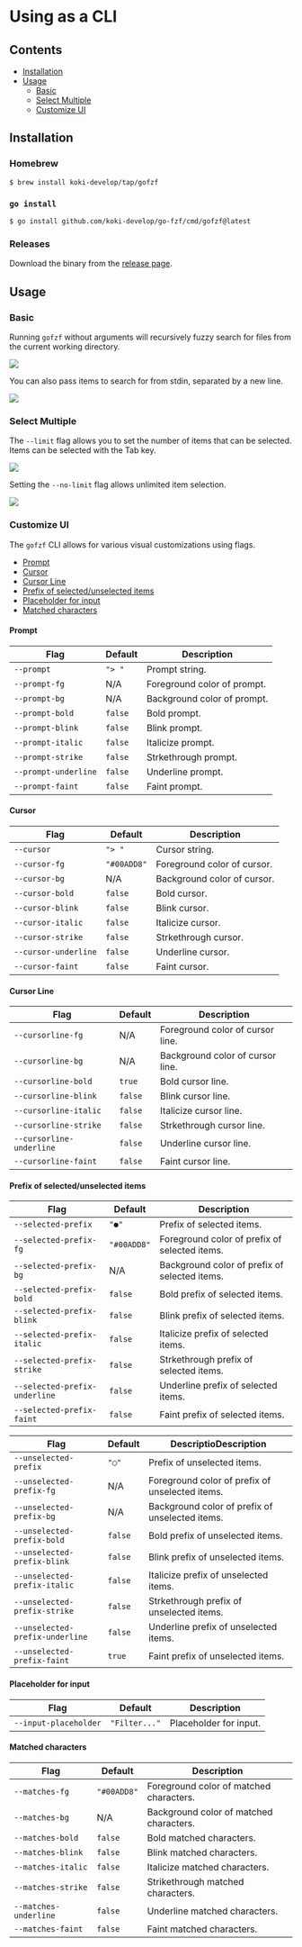 # Using as a CLI

## Contents

- [Installation](#installation)
- [Usage](#usage)
  - [Basic](#basic)
  - [Select Multiple](#select-multiple)
  - [Customize UI](#customize-ui)

## Installation

### Homebrew

```console
$ brew install koki-develop/tap/gofzf
```

### `go install`

```console
$ go install github.com/koki-develop/go-fzf/cmd/gofzf@latest
```

### Releases

Download the binary from the [release page](https://github.com/koki-develop/go-fzf/releases/latest).

## Usage

### Basic

Running `gofzf` without arguments will recursively fuzzy search for files from the current working directory.

![](./basic.gif)

You can also pass items to search for from stdin, separated by a new line.

![](./basic-stdin.gif)

### Select Multiple

The `--limit` flag allows you to set the number of items that can be selected.  
Items can be selected with the Tab key.

![](./limit.gif)

Setting the `--no-limit` flag allows unlimited item selection.

![](./no-limit.gif)

### Customize UI

The `gofzf` CLI allows for various visual customizations using flags.

- [Prompt](#prompt)
- [Cursor](#cursor)
- [Cursor Line](#cursor-line)
- [Prefix of selected/unselected items](#prefix-of-selectedunselected-items)
- [Placeholder for input](#placeholder-for-input)
- [Matched characters](#matched-characters)

#### Prompt

| Flag                 | Default | Description                 |
| -------------------- | ------- | --------------------------- |
| `--prompt`           | `"> "`  | Prompt string.              |
| `--prompt-fg`        | N/A     | Foreground color of prompt. |
| `--prompt-bg`        | N/A     | Background color of prompt. |
| `--prompt-bold`      | `false` | Bold prompt.                |
| `--prompt-blink`     | `false` | Blink prompt.               |
| `--prompt-italic`    | `false` | Italicize prompt.           |
| `--prompt-strike`    | `false` | Strkethrough prompt.        |
| `--prompt-underline` | `false` | Underline prompt.           |
| `--prompt-faint`     | `false` | Faint prompt.               |

#### Cursor

| Flag                 | Default     | Description                 |
| -------------------- | ----------- | --------------------------- |
| `--cursor`           | `"> "`      | Cursor string.              |
| `--cursor-fg`        | `"#00ADD8"` | Foreground color of cursor. |
| `--cursor-bg`        | N/A         | Background color of cursor. |
| `--cursor-bold`      | `false`     | Bold cursor.                |
| `--cursor-blink`     | `false`     | Blink cursor.               |
| `--cursor-italic`    | `false`     | Italicize cursor.           |
| `--cursor-strike`    | `false`     | Strkethrough cursor.        |
| `--cursor-underline` | `false`     | Underline cursor.           |
| `--cursor-faint`     | `false`     | Faint cursor.               |

#### Cursor Line

| Flag                     | Default | Description                      |
| ------------------------ | ------- | -------------------------------- |
| `--cursorline-fg`        | N/A     | Foreground color of cursor line. |
| `--cursorline-bg`        | N/A     | Background color of cursor line. |
| `--cursorline-bold`      | `true`  | Bold cursor line.                |
| `--cursorline-blink`     | `false` | Blink cursor line.               |
| `--cursorline-italic`    | `false` | Italicize cursor line.           |
| `--cursorline-strike`    | `false` | Strkethrough cursor line.        |
| `--cursorline-underline` | `false` | Underline cursor line.           |
| `--cursorline-faint`     | `false` | Faint cursor line.               |

#### Prefix of selected/unselected items

| Flag                          | Default     | Description                                   |
| ----------------------------- | ----------- | --------------------------------------------- |
| `--selected-prefix`           | `"●"`       | Prefix of selected items.                     |
| `--selected-prefix-fg`        | `"#00ADD8"` | Foreground color of prefix of selected items. |
| `--selected-prefix-bg`        | N/A         | Background color of prefix of selected items. |
| `--selected-prefix-bold`      | `false`     | Bold prefix of selected items.                |
| `--selected-prefix-blink`     | `false`     | Blink prefix of selected items.               |
| `--selected-prefix-italic`    | `false`     | Italicize prefix of selected items.           |
| `--selected-prefix-strike`    | `false`     | Strkethrough prefix of selected items.        |
| `--selected-prefix-underline` | `false`     | Underline prefix of selected items.           |
| `--selected-prefix-faint`     | `false`     | Faint prefix of selected items.               |

| Flag                            | Default | DescriptioDescription                           |
| ------------------------------- | ------- | ----------------------------------------------- |
| `--unselected-prefix`           | `"◯"`   | Prefix of unselected items.                     |
| `--unselected-prefix-fg`        | N/A     | Foreground color of prefix of unselected items. |
| `--unselected-prefix-bg`        | N/A     | Background color of prefix of unselected items. |
| `--unselected-prefix-bold`      | `false` | Bold prefix of unselected items.                |
| `--unselected-prefix-blink`     | `false` | Blink prefix of unselected items.               |
| `--unselected-prefix-italic`    | `false` | Italicize prefix of unselected items.           |
| `--unselected-prefix-strike`    | `false` | Strkethrough prefix of unselected items.        |
| `--unselected-prefix-underline` | `false` | Underline prefix of unselected items.           |
| `--unselected-prefix-faint`     | `true`  | Faint prefix of unselected items.               |

#### Placeholder for input

| Flag                  | Default       | Description            |
| --------------------- | ------------- | ---------------------- |
| `--input-placeholder` | `"Filter..."` | Placeholder for input. |

#### Matched characters

| Flag                  | Default     | Description                             |
| --------------------- | ----------- | --------------------------------------- |
| `--matches-fg`        | `"#00ADD8"` | Foreground color of matched characters. |
| `--matches-bg`        | N/A         | Background color of matched characters. |
| `--matches-bold`      | `false`     | Bold matched characters.                |
| `--matches-blink`     | `false`     | Blink matched characters.               |
| `--matches-italic`    | `false`     | Italicize matched characters.           |
| `--matches-strike`    | `false`     | Strikethrough matched characters.       |
| `--matches-underline` | `false`     | Underline matched characters.           |
| `--matches-faint`     | `false`     | Faint matched characters.               |
